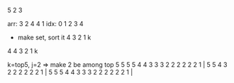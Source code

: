 5 2 3

arr:  3 2 4 4 1
idx:  0 1 2 3 4


- make set, sort it
4 3 2 1
    k

4 4 3 2 1
    k



k=top5, j=2 => make 2 be among top 5
5 5 5 4 4 3 3 3 2 2 2 2 2 2 1
        |
5 5 4 3 2 2 2 2 2 2 1
        |
5 5 5 4 4 3 3 3 2 2 2 2 2 2 1
        |


